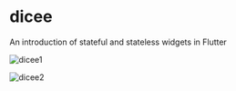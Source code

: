 # dicee

An introduction of stateful and stateless widgets in Flutter

![dicee1](https://user-images.githubusercontent.com/69786552/103331728-472e6880-4a8d-11eb-98cd-3651ac894d53.jpeg)

![dicee2](https://user-images.githubusercontent.com/69786552/103331733-4ac1ef80-4a8d-11eb-843c-168b1f027958.jpeg)



